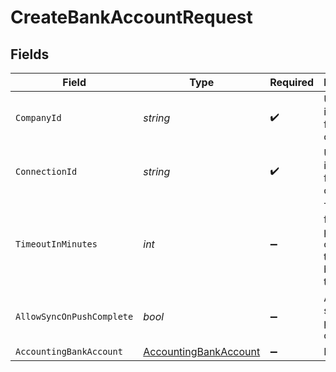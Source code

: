 # CreateBankAccountRequest


## Fields

| Field                                                                     | Type                                                                      | Required                                                                  | Description                                                               | Example                                                                   |
| ------------------------------------------------------------------------- | ------------------------------------------------------------------------- | ------------------------------------------------------------------------- | ------------------------------------------------------------------------- | ------------------------------------------------------------------------- |
| `CompanyId`                                                               | *string*                                                                  | :heavy_check_mark:                                                        | Unique identifier for a company.                                          | 8a210b68-6988-11ed-a1eb-0242ac120002                                      |
| `ConnectionId`                                                            | *string*                                                                  | :heavy_check_mark:                                                        | Unique identifier for a connection.                                       | 2e9d2c44-f675-40ba-8049-353bfcb5e171                                      |
| `TimeoutInMinutes`                                                        | *int*                                                                     | :heavy_minus_sign:                                                        | Time limit for the push operation to complete before it is timed out.     |                                                                           |
| `AllowSyncOnPushComplete`                                                 | *bool*                                                                    | :heavy_minus_sign:                                                        | Allow a sync upon push completion.                                        |                                                                           |
| `AccountingBankAccount`                                                   | [AccountingBankAccount](../../Models/Components/AccountingBankAccount.md) | :heavy_minus_sign:                                                        | N/A                                                                       |                                                                           |